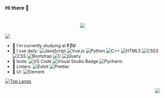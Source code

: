 ### Hi there 👋

<h1 align="center">
  <img src="https://readme-typing-svg.herokuapp.com/?lines=console.log(%22Hello%2C%20World!%22);Hello%2C%20World!&center=true&size=30A&color=000000&font=Fira+Code&pause=1000&width=500">
</h1>

<img src="https://cdn.jsdelivr.net/gh/sun0225SUN/sun0225SUN/assets/images/coding.gif"/><br>

- 🏢 I'm currently studying at **FZU**
- 🚀 I use daily:
  ![JavaScript](https://img.shields.io/badge/-JavaScript-black?style=plastic&logo=javascript)
  ![Vue.js](https://img.shields.io/badge/Vue.js-4FC08D?logo=vuedotjs&logoColor=fff&style=plastic)
  ![Python](https://img.shields.io/badge/-Python-8fcfd1?style=plastic&logo=Python)
  ![C++](https://img.shields.io/badge/-C++-00599C?style=plastic&logo=c)
  ![HTML5](https://img.shields.io/badge/-HTML5-E34F26?style=plastic&logo=html5&logoColor=white)
  ![CSS3](https://img.shields.io/badge/-CSS3-1572B6?style=plastic&logo=css3)
  ![CSS](https://img.shields.io/badge/CSS-239120?&style=plastic&logo=css3&logoColor=white)
  ![Bootstrap](https://img.shields.io/badge/-Bootstrap-563D7C?style=plastic&logo=bootstrap)
  ![C](https://img.shields.io/badge/C-A8B9CC?logo=c&logoColor=fff&style=flat)
  ![jQuery](https://img.shields.io/badge/jQuery-0769AD?logo=jquery&logoColor=fff&style=flat)
 - 🧰 tools:
  ![VS Code](https://img.shields.io/badge/-VS%20Code-007ACC?style=plastic&logo=visual-studio-code) 
  ![Visual Studio Badge](https://img.shields.io/badge/Visual%20Studio-5C2D91?logo=visualstudio&logoColor=fff&style=plastic)
  ![Pycharm](https://img.shields.io/badge/PyCharm-000000.svg?&style=plastic&logo=PyCharm&logoColor=white)
 - 🧐 Linters:
  ![Eslint](https://img.shields.io/badge/eslint-3A33D1?style=plastic&logo=eslint&logoColor=white)
  ![Prettier](https://img.shields.io/badge/prettier-1A2C34?style=plastic&logo=prettier&logoColor=F7BA3E)
 - 👨 Ui:
  ![Element](https://img.shields.io/badge/Element-0DBD8B?style=plastic&logo=element&logoColor=white)

  [![Top Langs](https://github-readme-stats.vercel.app/api/top-langs/?username=xiaoyangii&layout=compact)](https://github.com/xiaoyangii/github-readme-stats)
  
  <img align="right" src="https://github-readme-stats.vercel.app/api?username=xiaoyangii&show_icons=true&icon_color=CE1D2D&text_color=718096&bg_color=ffffff&hide_title=true" />

